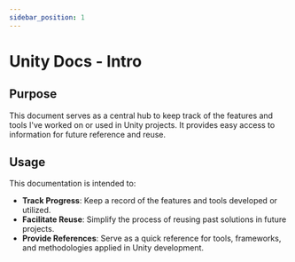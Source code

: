 ```yaml
---
sidebar_position: 1
---
```


# Unity Docs - Intro

## Purpose

This document serves as a central hub to keep track of the features and tools I've worked on or used in Unity projects. It provides easy access to information for future reference and reuse.

## Usage

This documentation is intended to:

- **Track Progress**: Keep a record of the features and tools developed or utilized.
- **Facilitate Reuse**: Simplify the process of reusing past solutions in future projects.
- **Provide References**: Serve as a quick reference for tools, frameworks, and methodologies applied in Unity development.
